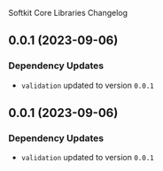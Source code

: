Softkit Core Libraries Changelog
## 0.0.1 (2023-09-06)

### Dependency Updates

* `validation` updated to version `0.0.1`
## 0.0.1 (2023-09-06)

### Dependency Updates

* `validation` updated to version `0.0.1`
